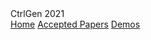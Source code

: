 <div class="header">
  <a class="logo">CtrlGen 2021</a>
  <div class="header-right">
    <a class="active" href="#default">Home</a>
    <a href="accepted_papers.md">Accepted Papers</a>
    <a href="accepted_demos.md">Demos</a>
  </div>
</div>

<head>
<meta http-equiv="Content-Type" content="text/html; charset=UTF-8">
  <meta name="viewport" content="“width=800”">
</head>
